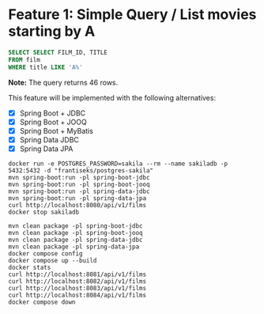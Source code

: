 # Feature 1: Simple Query / List movies starting by A

```sql
SELECT SELECT FILM_ID, TITLE
FROM film
WHERE title LIKE 'A%'
```

**Note:** The query returns 46 rows.

This feature will be implemented with the following alternatives:

- [x] Spring Boot + JDBC
- [x] Spring Boot + JOOQ
- [x] Spring Boot + MyBatis
- [x] Spring Data JDBC
- [x] Spring Data JPA

```shell
docker run -e POSTGRES_PASSWORD=sakila --rm --name sakiladb -p 5432:5432 -d "frantiseks/postgres-sakila"
mvn spring-boot:run -pl spring-boot-jdbc
mvn spring-boot:run -pl spring-boot-jooq
mvn spring-boot:run -pl spring-data-jdbc
mvn spring-boot:run -pl spring-data-jpa
curl http://localhost:8080/api/v1/films
docker stop sakiladb
```

```shell
mvn clean package -pl spring-boot-jdbc
mvn clean package -pl spring-boot-jooq
mvn clean package -pl spring-data-jdbc
mvn clean package -pl spring-data-jpa
docker compose config
docker compose up --build
docker stats
curl http://localhost:8081/api/v1/films
curl http://localhost:8082/api/v1/films
curl http://localhost:8083/api/v1/films
curl http://localhost:8084/api/v1/films
docker compose down
```
